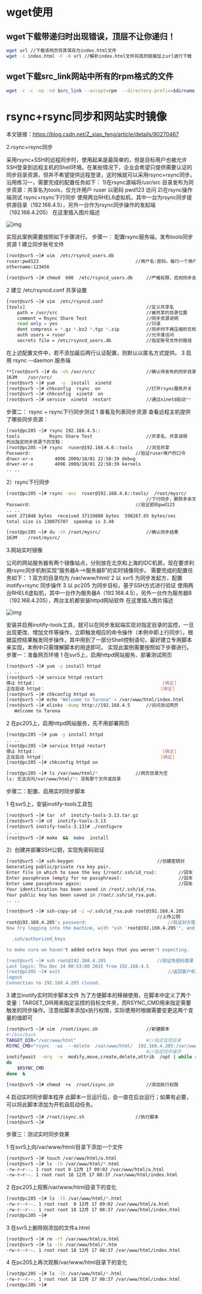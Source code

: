 # wget使用

## wget下载带递归时出现错误，顶层不让你递归！

```bash
wget url //下载该网页将其保存为index.html文件
wget -i index.html -F -B url //解析index.html文件将其的链接加上url进行下载
```

## wget下载src_link网站中所有的rpm格式的文件

```bash
wget -r -c -np -nd $src_link --accept=rpm  --directory-prefix=$dirname
```

# rsync+rsync同步和网站实时镜像

本文链接：https://blog.csdn.net/Z_xiao_feng/article/details/90270467

2.rsync+rsync同步

采用rsync+SSH的远程同步时，使用起来是最简单的，但是目标用户也被允许SSH登录到远程主机的Shell环境。在某些情况下，企业会希望只提供需要认证的同步目录资源，但并不希望提供远程登录，这时候就可以采用rsync+rsync同步。
沿用练习一，需要完成的配置任务如下：
1)在rsync源端将/usr/src 目录发布为同步资源：共享名为tools，仅允许用户 ruser 以密码 pwd123 访问
2)在rsync操作端测试 rsync+rsync下行同步
使用两台RHEL6虚拟机，其中一台为rsync同步提供源目录（192.168.4.5），另外一台作为rsync同步操作的发起端（192.168.4.205）
在这里插入图片描述

 ![img](图片\1) 

实现此案例需要按照如下步骤进行。
步骤一： 配置rsync服务端，发布tools同步资源
1 建立同步账号文件

```bash
[root@svr5 ~]# vim  /etc/rsyncd_users.db
ruser:pwd123  									//用户名:密码，每行一个用户
othername:123456

[root@svr5 ~]# chmod  600  /etc/rsyncd_users.db  	//严格权限，否则同步会失败
```

2 建立 /etc/rsyncd.conf 共享设置

```bash
[root@svr5 ~]# vim  /etc/rsyncd.conf
[tools]  											//定义共享名
    path = /usr/src  								//被共享的目录位置
    comment = Rsync Share Test  					//同步资源说明
    read only = yes  								//只读
    dont compress = *.gz *.bz2 *.tgz *.zip  		//同步时不再压缩的文档类型
    auth users = ruser  							//允许谁访问
    secrets file = /etc/rsyncd_users.db  			//指定账号文件的路径
```

在上述配置文件中，若不添加最后两行认证配置，则默认以匿名方式提供。
3 启用 rsync --daemon 服务端

```bash
**[root@svr5 ~]# du -sh /usr/src/  					//确认待发布的同步目录
163M    /usr/src/
[root@svr5 ~]# yum  -y  install  xinetd
[root@svr5 ~]# chkconfig  rsync  on  				//打开rsync服务开关
[root@svr5 ~]# chkconfig  xinetd  on
[root@svr5 ~]# service  xinetd  restart  			//通过xinetd启动**
```

步骤二： rsync + rsync下行同步测试
1 查看及列表同步资源
查看远程主机提供了哪些同步资源：

```bash
[root@pc205 ~]# rsync 192.168.4.5::
tools           Rsync Share Test 					//共享名、共享说明
列出指定同步资源下的文档：
[root@pc205 ~]# rsync  ruser@192.168.4.6::tools  	//浏览共享
Password:  										//验证ruser用户的口令
drwxr-xr-x        4096 2009/10/01 22:58:39 debug
drwxr-xr-x        4096 2009/10/01 22:58:39 kernels
.. ..
```

2）rsync下行同步

```bash
[root@pc205 ~]# rsync -avz  ruser@192.168.4.6::tools/  /root/mysrc/ 
													//下行同步，删除多余文件
Password:  										//验证密码pwd123
.. .. 
sent 271848 bytes  received 37119880 bytes  598267.65 bytes/sec
total size is 130075707  speedup is 3.48

[root@pc205 ~]# du -sh /root/mysrc/  				//确认同步结果
163M    /root/mysrc/
```

3.网站实时镜像

公司的网站服务器有两个镜像站点，分别放在北京和上海的IDC机房。现在要求利用rsync同步机制实现“服务器A–>服务器B”的实时镜像同步。
需要完成的配置任务如下：
1 双方的目录均为 /var/www/html/
2 以 svr5 为同步发起方，配置 inotify+rsync 同步操作
3 以 pc205 为同步目标，基于SSH方式进行验证
使用两台RHEL6虚拟机，其中一台作为服务器A（192.168.4.5），另外一台作为服务器B（192.168.4.205），两台主机都安装httpd网站软件
在这里插入图片描述

 ![img](图片\2) 

安装并启用inotify-tools工具，就可以在同步发起端实现对指定目录的监控，一旦出现更改、增加文件等操作，立即触发相应的命令操作（本例中即上行同步）。根据监控结果触发同步操作，其中用到了一部分Shell控制语句，最好建立专用脚本来实现，本例中只需理解脚本的用途即可。
实现此案例需要按照如下步骤进行。
步骤一：准备网页环境
1 在svr5上，启用httpd网站服务、部署测试网页

```bash
[root@svr5 ~]# yum -y install httpd
.. ..
[root@svr5 ~]# service httpd restart
停止 httpd：                                               [确定]
正在启动 httpd：                                           [确定]
[root@svr5 ~]# chkconfig httpd on
[root@svr5 ~]# echo "Welcome to Tarena" > /var/www/html/index.html
[root@svr5 ~]# elinks -dump http://192.168.4.5  	//访问测试网页
   Welcome to Tarena
```

2 在pc205上，启用httpd网站服务，先不用部署网页

```bash
[root@pc205 ~]# yum -y install httpd
.. ..
[root@pc205 ~]# service httpd restart
停止 httpd：                                               [确定]
正在启动 httpd：                                           [确定]
[root@pc205 ~]# chkconfig httpd on

[root@pc205 ~]# ls /var/www/html/*  			//网页目录为空
ls: 无法访问/var/www/html/*: 没有那个文件或目录
```

步骤二：配置、启用实时同步脚本

1 在svr5上，安装inotify-tools工具包

```bash
[root@svr5 ~]# tar  xf  inotify-tools-3.13.tar.gz
[root@svr5 ~]# cd  inotify-tools-3.13
[root@svr5 inotify-tools-3.13]# ./configure
.. ..
[root@svr5 ~]# make  &&  make  install
```

2）创建并部署SSH公钥，实现免密码验证

```bash
[root@svr5 ~]# ssh-keygen  								//创建密钥对
Generating public/private rsa key pair. 
Enter file in which to save the key (/root/.ssh/id_rsa):  		//回车
Enter passphrase (empty for no passphrase):  					//回车
Enter same passphrase again:  									//回车
Your identification has been saved in /root/.ssh/id_rsa.
Your public key has been saved in /root/.ssh/id_rsa.pub.
.. ..

[root@svr5 ~]# ssh-copy-id -i ~/.ssh/id_rsa.pub root@192.168.4.205
  														//上传公钥
root@192.168.4.205's password:  							//验证对方密码
Now try logging into the machine, with "ssh 'root@192.168.4.205'", and check in:

  .ssh/authorized_keys

to make sure we haven't added extra keys that you weren't expecting.

[root@svr5 ~]# ssh root@192.168.4.205  					//验证免密码登录
Last login: Thu Dec 24 00:53:00 2015 from 192.168.4.5
[root@pc205 ~]# exit 										//返回客户机
logout
Connection to 192.168.4.205 closed.
```

3 建立inotify实时同步脚本文件
为了方便脚本的移植使用，在脚本中定义了两个变量：TARGET_DIR用来指定监控的目标文件夹，而RSYNC_CMD用来指定需要触发的同步操作。注意给脚本添加x执行权限，实际使用时根据需要变更这两个变量的值即可

```bash
[root@svr5 ~]# vim  /root/isync.sh  				//新建脚本
#!/bin/bash
TARGET_DIR="/var/www/html"   						#//指定监控目录
RSYNC_CMD="rsync  -az  --delete  /var/www/html/  192.168.4.205:/var/www/html/"
    												#//指定同步操作
inotifywait  -mrq  -e  modify,move,create,delete,attrib  /opt | while read  -n5  X 
do
    $RSYNC_CMD
done  &

[root@svr5 ~]# chmod  +x  /root/isync.sh  			//添加执行权限
```

4 启动实时同步脚本程序
此脚本一旦运行后，会一直在后台运行；如果有必要，可以将此脚本添加为开机自启动任务。

    [root@svr5 ~]# /root/isync.sh  					//执行脚本
    [root@svr5 ~]#

步骤三：测试实时同步效果

1 在svr5上向/var/www/html/目录下添加一个文件

```bash
[root@svr5 ~]# touch /var/www/html/a.html
[root@svr5 ~]# ls -lh /var/www/html/*.html
-rw-r–r--. 1 root root 0 12月 17 09:02 /var/www/html/a.html
-rw-r–r--. 1 root root 18 12月 17 08:37 /var/www/html/index.html
```

2 在pc205上观察/var/www/html目录下的变化

```bash
[root@pc205 ~]# ls -lh /var/www/html/*.html
-rw-r--r--. 1 root root  0 12月 17 09:02 /var/www/html/a.html
-rw-r--r--. 1 root root 18 12月 17 08:37 /var/www/html/index.html
[root@pc205 ~]# 
```

3 在svr5上删除刚添加的文件a.html

```bash
[root@svr5 ~]# rm -rf /var/www/html/a.html 
[root@svr5 ~]# ls -lh /var/www/html/*.htm
-rw-r--r--. 1 root root 18 12月 17 08:37 /var/www/html/index.html
```

4 在pc205上再次观察/var/www/html目录下的变化

```bash
[root@pc205 ~]# ls -lh /var/www/html/*.html
-rw-r--r--. 1 root root 18 12月 17 08:37 /var/www/html/index.html
[root@pc205 ~]# 
```

